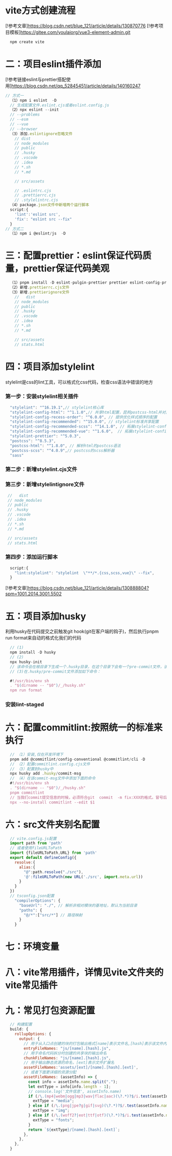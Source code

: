 # vite方式创建流程
[!参考文章]https://blog.csdn.net/blue_121/article/details/130870776
[!参考项目模板]https://gitee.com/youlaiorg/vue3-element-admin.git
  ```js
    npm create vite
  ```
# 二：项目eslint插件添加
  [!参考链接eslint与prettier搭配使用]https://blog.csdn.net/qq_52845451/article/details/140160247
  ```js
  // 方式一
    （1）npm i eslint  -D
    // 生成配置文件.eslint.cjs或者eslint.config.js
    （2）npx eslint --init
    // --problems
    // --esm
    // --vue
    // --browser
    （3）添加.eslintignore忽略文件
      // dist
      // node_modules
      // public
      // .husky
      // .vscode
      // .idea
      // *.sh
      // *.md

      // src/assets

      // .eslintrc.cjs
      // .prettierrc.cjs
      // .stylelintrc.cjs
    （4）package.json文件中新增两个运行脚本
    script:{
      'lint':'eslint src',
      'fix': "eslint src --fix"
    }
  // 方式二
    （1）npm i @eslint/js  -D
  ```
# 三：配置prettier：eslint保证代码质量，prettier保证代码美观
  ```js
    （1）pnpm install -D eslint-pulgin-prettier prettier eslint-config-prettier
    （2）新增.prettierrc.cjs文件
    （3）新增.prettierignore文件
      //   dist
      // node_modules
      // public
      // .husky
      // .vscode
      // .idea
      // *.sh
      // *.md

      // src/assets
      // stats.html

  ```
# 四：项目添加stylelint
stylelint是css的lint工具，可以格式化css代码，检查css语法中错误的地方
  ### 第一步：安装stylelint相关插件
  ```js
    "stylelint": "^16.19.1",// stylelint核心库
    "stylelint-config-html": "^1.1.0",// 共享html配置，昆邦postcss-html并对其进行配置
    "stylelint-config-recess-order": "^6.0.0", // 提供优化样式顺序的配置
    "stylelint-config-recommended": "^15.0.0", // stylelint标准共享配置
    "stylelint-config-recommended-scss": "^14.1.0", // 拓展stylelint-config-recommended共享配置并为scss配置规则
    "stylelint-config-recommended-vue": "^1.6.0",  // 拓展stylelint-config-recommended共享配置并为vue配置规则
    "stylelint-prettier": "^5.0.3",
    "postcss": "^8.5.3",
    "postcss-html": "^1.8.0", // 解析html的postcss语法
    "postcss-scss": "^4.0.9",// postcss的scss解析器
    "sass"
  ```
  ### 第二步：新增stylelint.cjs文件
  ### 第三步：新增stylelintignore文件
   ```js
    //   dist
    // node_modules
    // public
    // .husky
    // .vscode
    // .idea
    // *.sh
    // *.md

    // src/assets
    // stats.html
  ```
  ### 第四步：添加运行脚本
  ```js
    script:{
      "lint:stylelint": "stylelint  \"**/*.{css,scss,vue}\" --fix",
    }
  ```
[!参考文章]https://blog.csdn.net/blue_121/article/details/130888804?spm=1001.2014.3001.5502
# 五：项目添加husky
利用husky在代码提交之前触发git hook(git在客户端的钩子)，然后执行pnpm run format来自动的格式化我们的代码
  ```js
    // (1)
    npm install -D husky
    // (2)
    npx husky-init
    // 该命令会在根目录下生成一个.husky目录，在这个目录下会有一个pre-commit文件，该文件中的命令会在我们执行commit的时候执行
    // (3)在.husky/pre-commit文件添加如下命令：

    #!/usr/bin/env sh
    . "$(dirname -- "$0")/_/husky.sh"
    npm run format
  ```
  ### 安装lint-staged
# 六：配置commitlint:按照统一的标准来执行
  ```js
    // （1）安装,仅在开发环境下
    pnpm add @commitlint/config-conventional @commitlint/cli -D
    // （2）配置commitlint.config.cjs文件
    // （3）配置到husky中
    npx husky add .husky/commit-msg
    // （4）在该commit-msg文件中添加下面的命令
    #!/usr/bin/env sh
    . "$(dirname -- "$0")/_/husky.sh"
    pnpm commitlint
    // 当我们commit提交信息的时候，必须符合git  commit  -m fix:XXX的格式。冒号后买你一定要加空格
    npx --no-install commitlint --edit $1

  ```
# 六：src文件夹别名配置
  ```js
    // vite.config.js配置
    import path from 'path'
    // 或者使用fileURLToPath
    import {fileURLToPath,URL} from 'path'
    export default defineConfig({
      resolve:{
        alias:{
          "@":path.resolve("./src"),
          '@':fileURLToPath(new URL('./src', import.meta.url))
        }
      }
    })
    // tsconfig.json配置
      "compilerOptions": {
        "baseUrl": "./", // 解析非相对模块的基地址，默认为当前目录
        "paths": {
          "@/*":["src/*"] // 路径映射
        }
      }
  ```
# 七：环境变量
# 八：vite常用插件，详情见vite文件夹的vite常见插件
# 九：常见打包资源配置
  ```js
    // 构建配置
    build: {
      rollupOptions: {
        output: {
          // 用于从入口点创建的块的打包输出格式[name]表示文件名,[hash]表示该文件内容hash值
          entryFileNames: "js/[name].[hash].js",
          // 用于命名代码拆分时创建的共享块的输出命名
          chunkFileNames: "js/[name].[hash].js",
          // 用于输出静态资源的命名，[ext]表示文件扩展名
          assetFileNames:'assets/[ext]/[name].[hash].[ext]',
          // 或者下面更详细的资源分配
          assetFileNames: (assetInfo) => {
            const info = assetInfo.name.split(".");
            let extType = info[info.length - 1];
            // console.log('文件信息', assetInfo.name)
            if (/\.(mp4|webm|ogg|mp3|wav|flac|aac)(\?.*)?$/i.test(assetInfo.name)) {
              extType = "media";
            } else if (/\.(png|jpe?g|gif|svg)(\?.*)?$/.test(assetInfo.name)) {
              extType = "img";
            } else if (/\.(woff2?|eot|ttf|otf)(\?.*)?$/i.test(assetInfo.name)) {
              extType = "fonts";
            }
            return `${extType}/[name].[hash].[ext]`;
          },
        },
      },
    }
  ```

